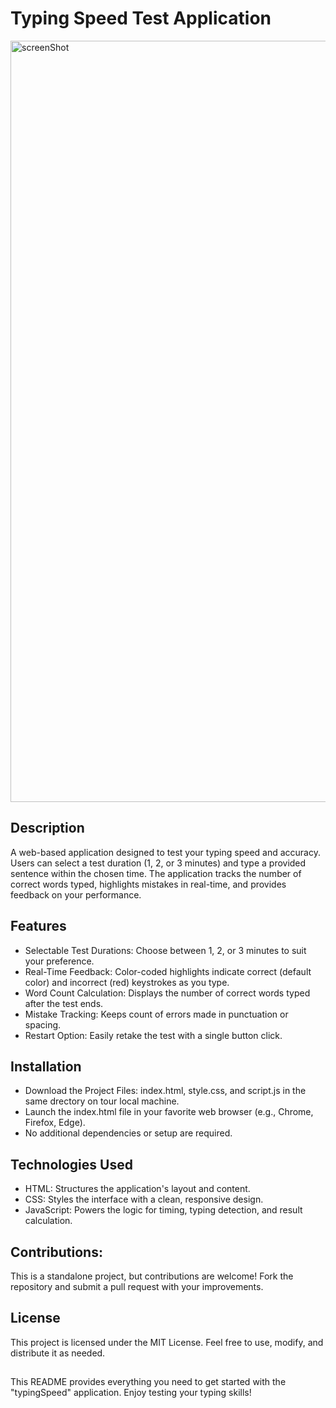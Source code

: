 # Typing Speed Test Application

<img width="1218" alt="screenShot" src="https://github.com/user-attachments/assets/8c01c38d-2af9-4130-b025-e216e8352df8" />

## Description
A web-based application designed to test your typing speed and accuracy. Users can select a test duration (1, 2, or 3 minutes) and type a provided sentence within the chosen time. The application tracks the number of correct words typed, highlights mistakes in real-time, and provides feedback on your performance.

## Features
<ul>
	<li>Selectable Test Durations: Choose between 1, 2, or 3 minutes to suit your preference.</li>
	<li>Real-Time Feedback: Color-coded highlights indicate correct (default color) and incorrect (red) keystrokes as you type.</li>
	<li>Word Count Calculation: Displays the number of correct words typed after the test ends.</li>
	<li>Mistake Tracking: Keeps count of errors made in punctuation or spacing.</li>
	<li>Restart Option: Easily retake the test with a single button click.</li>
</ul>

## Installation
<ul>
	<li>Download the Project Files: index.html, style.css, and script.js in the same drectory on tour local machine.</li>
	<li>Launch the index.html file in your favorite web browser (e.g., Chrome, Firefox, Edge).</li>
	<li>No additional dependencies or setup are required.</li>
</ul>

## Technologies Used
<ul>
	<li>HTML: Structures the application's layout and content.</li>
	<li>CSS: Styles the interface with a clean, responsive design.</li>
	<li>JavaScript: Powers the logic for timing, typing detection, and result calculation.</li>
</ul>

## Contributions: 
This is a standalone project, but contributions are welcome! Fork the repository and submit a pull request with your improvements.

## License
This project is licensed under the MIT License. Feel free to use, modify, and distribute it as needed.

##
This README provides everything you need to get started with the "typingSpeed" application. Enjoy testing your typing skills!
